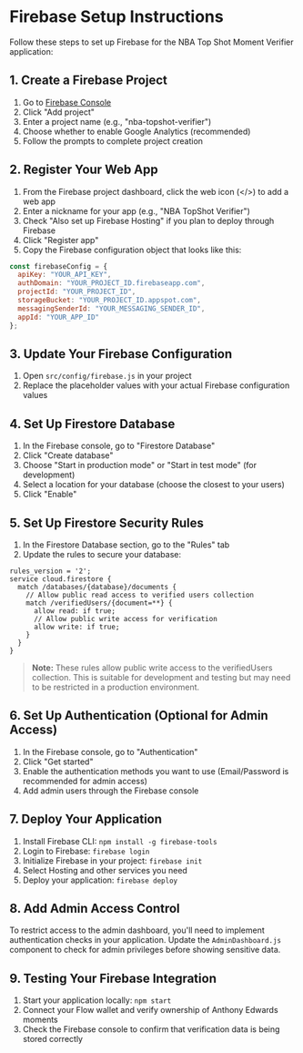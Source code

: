 # Firebase Setup Instructions

Follow these steps to set up Firebase for the NBA Top Shot Moment Verifier application:

## 1. Create a Firebase Project

1. Go to [Firebase Console](https://console.firebase.google.com/)
2. Click "Add project"
3. Enter a project name (e.g., "nba-topshot-verifier")
4. Choose whether to enable Google Analytics (recommended)
5. Follow the prompts to complete project creation

## 2. Register Your Web App

1. From the Firebase project dashboard, click the web icon (</>) to add a web app
2. Enter a nickname for your app (e.g., "NBA TopShot Verifier")
3. Check "Also set up Firebase Hosting" if you plan to deploy through Firebase
4. Click "Register app"
5. Copy the Firebase configuration object that looks like this:

```javascript
const firebaseConfig = {
  apiKey: "YOUR_API_KEY",
  authDomain: "YOUR_PROJECT_ID.firebaseapp.com",
  projectId: "YOUR_PROJECT_ID",
  storageBucket: "YOUR_PROJECT_ID.appspot.com",
  messagingSenderId: "YOUR_MESSAGING_SENDER_ID",
  appId: "YOUR_APP_ID"
};
```

## 3. Update Your Firebase Configuration

1. Open `src/config/firebase.js` in your project
2. Replace the placeholder values with your actual Firebase configuration values

## 4. Set Up Firestore Database

1. In the Firebase console, go to "Firestore Database"
2. Click "Create database"
3. Choose "Start in production mode" or "Start in test mode" (for development)
4. Select a location for your database (choose the closest to your users)
5. Click "Enable"

## 5. Set Up Firestore Security Rules

1. In the Firestore Database section, go to the "Rules" tab
2. Update the rules to secure your database:

```
rules_version = '2';
service cloud.firestore {
  match /databases/{database}/documents {
    // Allow public read access to verified users collection
    match /verifiedUsers/{document=**} {
      allow read: if true;
      // Allow public write access for verification
      allow write: if true;
    }
  }
}
```

> **Note:** These rules allow public write access to the verifiedUsers collection. This is suitable for development and testing but may need to be restricted in a production environment.

## 6. Set Up Authentication (Optional for Admin Access)

1. In the Firebase console, go to "Authentication"
2. Click "Get started"
3. Enable the authentication methods you want to use (Email/Password is recommended for admin access)
4. Add admin users through the Firebase console

## 7. Deploy Your Application

1. Install Firebase CLI: `npm install -g firebase-tools`
2. Login to Firebase: `firebase login`
3. Initialize Firebase in your project: `firebase init`
4. Select Hosting and other services you need
5. Deploy your application: `firebase deploy`

## 8. Add Admin Access Control

To restrict access to the admin dashboard, you'll need to implement authentication checks in your application. Update the `AdminDashboard.js` component to check for admin privileges before showing sensitive data.

## 9. Testing Your Firebase Integration

1. Start your application locally: `npm start`
2. Connect your Flow wallet and verify ownership of Anthony Edwards moments
3. Check the Firebase console to confirm that verification data is being stored correctly
